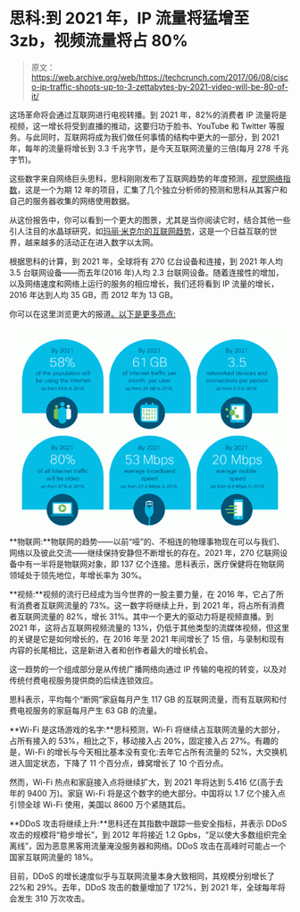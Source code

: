 # 思科:到 2021 年，IP 流量将猛增至 3zb，视频流量将占 80%

> 原文：<https://web.archive.org/web/https://techcrunch.com/2017/06/08/cisco-ip-traffic-shoots-up-to-3-zettabytes-by-2021-video-will-be-80-of-it/>

这场革命将会通过互联网进行电视转播。到 2021 年，82%的消费者 IP 流量将是视频，这一增长将受到直播的推动，这要归功于脸书、YouTube 和 Twitter 等服务。与此同时，互联网将成为我们做任何事情的结构中更大的一部分，到 2021 年，每年的流量将增长到 3.3 千兆字节，是今天互联网流量的三倍(每月 278 千兆字节)。

这些数字来自网络巨头思科，思科刚刚发布了互联网趋势的年度预测，[视觉网络指数](https://web.archive.org/web/20230405232207/http://www.cisco.com/c/en/us/solutions/service-provider/visual-networking-index-vni/index.html?CAMPAIGN=VNI+2017&COUNTRY_SITE=us&POSITION=Press+Release&REFERRING_SITE=Cisco+page&CREATIVE=PR+to+VNI+web+page&_ga=2.149284926.962335940.1496926151-1964232792.1496926151)，这是一个为期 12 年的项目，汇集了几个独立分析师的预测和思科从其客户和自己的服务器收集的网络使用数据。

从这份报告中，你可以看到一个更大的图景，尤其是当你阅读它时，结合其他一些引人注目的水晶球研究，如[玛丽·米克尔的互联网趋势](https://web.archive.org/web/20230405232207/https://techcrunch.com/2017/05/31/mary-meeker-internet-trends-2017/)，这是一个日益互联的世界，越来越多的活动正在进入数字以太网。

根据思科的计算，到 2021 年，全球将有 270 亿台设备和连接，到 2021 年人均 3.5 台联网设备——而去年(2016 年)人均 2.3 台联网设备。随着连接性的增加，以及网络速度和网络上运行的服务的相应增长，我们还将看到 IP 流量的增长，2016 年达到人均 35 GB，而 2012 年为 13 GB。

你可以在这里浏览更大的报道[。以下是更多亮点:](https://web.archive.org/web/20230405232207/http://www.cisco.com/c/en/us/solutions/service-provider/visual-networking-index-vni/index.html?CAMPAIGN=VNI+2017&COUNTRY_SITE=us&POSITION=Press+Release&REFERRING_SITE=Cisco+page&CREATIVE=PR+to+VNI+web+page&_ga=2.149284926.962335940.1496926151-1964232792.1496926151)

![](img/800dbb94c362a0ed4fee7370860482ef.png)

**物联网:**物联网的趋势——以前“哑”的、不相连的物理事物现在可以与我们、网络以及彼此交流——继续保持安静但不断增长的存在。2021 年，270 亿联网设备中有一半将是物联网对象，即 137 亿个连接。思科表示，医疗保健将在物联网领域处于领先地位，年增长率为 30%。

**视频:**视频的流行已经成为当今世界的一股主要力量，在 2016 年，它占了所有消费者互联网流量的 73%。这一数字将继续上升，到 2021 年，将占所有消费者互联网流量的 82%，增长 31%。其中一个更大的驱动力将是视频直播。到 2021 年，这将占互联网视频流量的 13%，仍低于其他类型的流媒体视频，但这里的关键是它是如何增长的，在 2016 年至 2021 年间增长了 15 倍，与录制和现有内容的长尾相比，这是新进入者和创作者最大的增长机会。

这一趋势的一个组成部分是从传统广播网络向通过 IP 传输的电视的转变，以及对传统付费电视服务提供商的后续连锁效应。

思科表示，平均每个“断网”家庭每月产生 117 GB 的互联网流量，而有互联网和付费电视服务的家庭每月产生 63 GB 的流量。

**Wi-Fi 是这场游戏的名字:**思科预测，Wi-Fi 将继续占互联网流量的大部分，占所有接入的 53%，相比之下，移动接入占 20%，固定接入占 27%。有趣的是，Wi-Fi 的增长与今天相比基本没有变化:去年它占所有流量的 52%，大交换机进入固定状态，下降了 11 个百分点，蜂窝增长了 10 个百分点。

然而，Wi-Fi 热点和家庭接入点将继续扩大，到 2021 年将达到 5.416 亿(高于去年的 9400 万)。家庭 Wi-Fi 将是这个数字的绝大部分。中国将以 1.7 亿个接入点引领全球 Wi-Fi 使用，美国以 8600 万个紧随其后。

**DDoS 攻击将继续上升:**思科还在其指数中跟踪一些安全指标，并表示 DDoS 攻击的规模将“稳步增长”，到 2012 年将接近 1.2 Gpbs，“足以使大多数组织完全离线”，因为恶意黑客用流量淹没服务器和网络。DDoS 攻击在高峰时可能占一个国家互联网流量的 18%。

目前，DDoS 的增长速度似乎与互联网流量本身大致相同，其规模分别增长了 22%和 29%。去年，DDoS 攻击的数量增加了 172%，到 2021 年，全球每年将会发生 310 万次攻击。